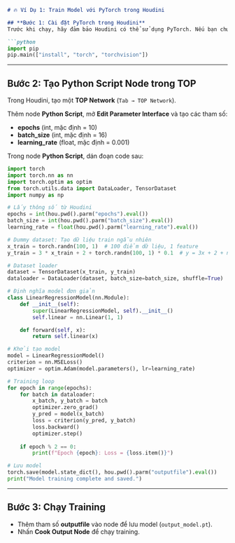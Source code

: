 ```markdown
# 🔥 Ví Dụ 1: Train Model với PyTorch trong Houdini  

## **Bước 1: Cài đặt PyTorch trong Houdini**  
Trước khi chạy, hãy đảm bảo Houdini có thể sử dụng PyTorch. Nếu bạn chưa cài đặt, mở **Python Shell** trong Houdini và chạy:  

```python
import pip
pip.main(["install", "torch", "torchvision"])
```

---

## **Bước 2: Tạo Python Script Node trong TOP**  
Trong Houdini, tạo một **TOP Network** (`Tab → TOP Network`).  

Thêm node **Python Script**, mở **Edit Parameter Interface** và tạo các tham số:  

- **epochs** (int, mặc định = 10)  
- **batch_size** (int, mặc định = 16)  
- **learning_rate** (float, mặc định = 0.001)  

Trong node **Python Script**, dán đoạn code sau:  

```python
import torch
import torch.nn as nn
import torch.optim as optim
from torch.utils.data import DataLoader, TensorDataset
import numpy as np

# Lấy thông số từ Houdini
epochs = int(hou.pwd().parm("epochs").eval())
batch_size = int(hou.pwd().parm("batch_size").eval())
learning_rate = float(hou.pwd().parm("learning_rate").eval())

# Dummy dataset: Tạo dữ liệu train ngẫu nhiên
x_train = torch.randn(100, 1)  # 100 điểm dữ liệu, 1 feature
y_train = 3 * x_train + 2 + torch.randn(100, 1) * 0.1  # y = 3x + 2 + noise

# Dataset loader
dataset = TensorDataset(x_train, y_train)
dataloader = DataLoader(dataset, batch_size=batch_size, shuffle=True)

# Định nghĩa model đơn giản
class LinearRegressionModel(nn.Module):
    def __init__(self):
        super(LinearRegressionModel, self).__init__()
        self.linear = nn.Linear(1, 1)

    def forward(self, x):
        return self.linear(x)

# Khởi tạo model
model = LinearRegressionModel()
criterion = nn.MSELoss()
optimizer = optim.Adam(model.parameters(), lr=learning_rate)

# Training loop
for epoch in range(epochs):
    for batch in dataloader:
        x_batch, y_batch = batch
        optimizer.zero_grad()
        y_pred = model(x_batch)
        loss = criterion(y_pred, y_batch)
        loss.backward()
        optimizer.step()
    
    if epoch % 2 == 0:
        print(f"Epoch {epoch}: Loss = {loss.item()}")

# Lưu model
torch.save(model.state_dict(), hou.pwd().parm("outputfile").eval())
print("Model training complete and saved.")
```

---

## **Bước 3: Chạy Training**  
- Thêm tham số **outputfile** vào node để lưu model (`output_model.pt`).  
- Nhấn **Cook Output Node** để chạy training.  
```
